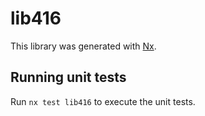 # lib416

This library was generated with [Nx](https://nx.dev).

## Running unit tests

Run `nx test lib416` to execute the unit tests.
